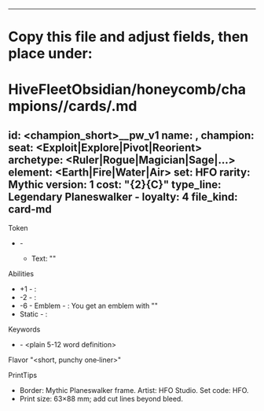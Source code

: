 <!-- Updated: 2025-09-18T13:32:25.934Z -->
---
# Copy this file and adjust fields, then place under:
# HiveFleetObsidian/honeycomb/champions/<PascalName>/cards/<id>.md

id: <champion_short>_<slug>_pw_v1
name: <Champion Name>, <Card Epithet>
champion: <Champion Name>
seat: <Exploit|Explore|Pivot|Reorient>
archetype: <Ruler|Rogue|Magician|Sage|...>
element: <Earth|Fire|Water|Air>
set: HFO
rarity: Mythic
version: 1
cost: "{2}{C}"
type_line: Legendary Planeswalker - <Champion Name>
loyalty: 4
file_kind: card-md
---

Token
- <Token Name> - <type>
  - Text: "<rules text>"

Abilities
- +1 - <Ability name>: <short rules text>
- -2 - <Ability name>: <short rules text>
- -6 - Emblem - <Emblem name>: You get an emblem with "<rules text>"
- Static - <Passive name>: <short rules text>

Keywords
- <term> - <plain 5-12 word definition>

Flavor
"<short, punchy one‑liner>"

PrintTips
- Border: Mythic Planeswalker frame. Artist: HFO Studio. Set code: HFO.
- Print size: 63×88 mm; add cut lines beyond bleed.

